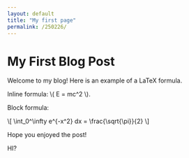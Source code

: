 ```yaml
---
layout: default
title: "My first page"
permalink: /250226/
---
```


# My First Blog Post

Welcome to my blog! Here is an example of a LaTeX formula.

Inline formula: \\( E = mc^2 \\).

Block formula:

\\[
\int_0^\infty e^{-x^2} dx = \frac{\sqrt{\pi}}{2}
\\]

Hope you enjoyed the post!

HI?
